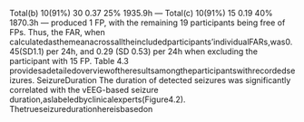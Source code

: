 Total(b) 10(91%) 30 0.37 25% 1935.9h —
Total(c) 10(91%) 15 0.19 40% 1870.3h —
produced 1 FP, with the remaining 19 participants being free of FPs. Thus, the FAR, when
calculatedasthemeanacrossalltheincludedparticipants’individualFARs,was0.45(SD1.1)
per 24h, and 0.29 (SD 0.53) per 24h when excluding the participant with 15 FP. Table 4.3
providesadetailedoverviewoftheresultsamongtheparticipantswithrecordedseizures.
SeizureDuration
The duration of detected seizures was significantly correlated with the vEEG-based seizure
duration,aslabeledbyclinicalexperts(Figure4.2). Thetrueseizuredurationhereisbasedon